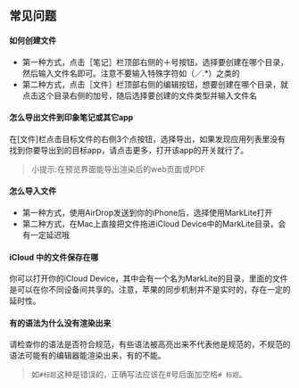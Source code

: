 ## 常见问题

#### 如何创建文件
 * 第一种方式，点击［笔记］栏顶部右侧的＋号按钮，选择要创建在哪个目录，然后输入文件名即可。注意不要输入特殊字符如（／.*）之类的
 * 第二种方式，点击［文件］栏顶部右侧的编辑按钮，想要创建在哪个目录，就点击这个目录右侧的加号，随后选择要创建的文件类型并输入文件名

#### 怎么导出文件到印象笔记或其它app
 在[文件]栏点击目标文件的右侧3个点按钮，选择导出，如果发现应用列表里没有找到你要导出到的目标app，请点击更多，打开该app的开关就行了。
> 小提示:在预览界面能导出渲染后的web页面或PDF

#### 怎么导入文件
 * 第一种方式，使用AirDrop发送到你的iPhone后，选择使用MarkLite打开
 * 第二种方式，在Mac上直接把文件拖进iCloud Device中的MarkLite目录，会有一定延迟哦
 
#### iCloud 中的文件保存在哪
 你可以打开你的iCloud Device，其中会有一个名为MarkLite的目录，里面的文件是可以在你不同设备间共享的。注意，苹果的同步机制并不是实时的，存在一定的延时性。

#### 有的语法为什么没有渲染出来
 请检查你的语法是否符合规范，有些语法被高亮出来不代表他是规范的，不规范的语法可能有的编辑器能渲染出来，有的不能。
> 如`#标题`这种是错误的，正确写法应该在#号后面加空格`# 标题`。